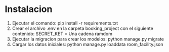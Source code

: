 # Instalacion
1. Ejecutar el comando: pip install -r requirements.txt 
2. Crear el archivo .env en la carpeta booking_project con el siguiente contenido:
SECRET_KET = Una cadena ramdom
3. Ejecutar la migracion para crear los modelos: python manage.py migrate
4. Cargar los datos iniciales:
    python manage.py loaddata room_facility.json


